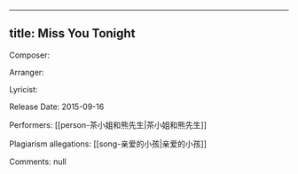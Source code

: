 
---
title: Miss You Tonight
---
Composer: 

Arranger: 

Lyricist: 

Release Date: 2015-09-16

Performers: [[person-茶小姐和熊先生|茶小姐和熊先生]]

Plagiarism allegations:
[[song-亲爱的小孩|亲爱的小孩]]

Comments:
null
